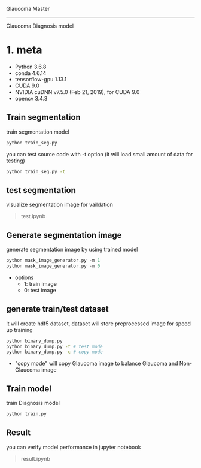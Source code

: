 Glaucoma Master
- - - 
Glaucoma Diagnosis model

# 1. meta
- Python 3.6.8
- conda 4.6.14
- tensorflow-gpu 1.13.1
- CUDA 9.0
- NVIDIA cuDNN v7.5.0 (Feb 21, 2019), for CUDA 9.0
- opencv 3.4.3



## Train segmentation
train segmentation model 

```sh
python train_seg.py
```
you can test source code with -t option 
(it will load small amount of data for testing)

```sh
python train_seg.py -t
```

## test segmentation
visualize segmentation image for vaildation 
> test.ipynb

## Generate segmentation image 
generate segmentation image by using trained model 

```python
python mask_image_generator.py -m 1
python mask_image_generator.py -m 0
```
- options 
	- 1: train image   
	- 0: test image

## generate train/test dataset
it will create hdf5 dataset, dataset will store preprocessed image for speed up training

```sh
python binary_dump.py
python binary_dump.py -t # test mode
python binary_dump.py -c # copy mode
```
 - "copy mode" will copy Glaucoma image to balance Glaucoma and Non-Glaucoma image


## Train model
train Diagnosis model 

```sh
python train.py
```
## Result 
you can verify model performance in jupyter notebook
> result.ipynb